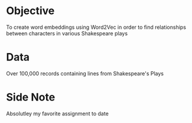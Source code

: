 # Objective
To create word embeddings using Word2Vec in order to find relationships between characters in various Shakespeare plays

# Data
Over 100,000 records containing lines from Shakespeare's Plays

# Side Note
Absolutley my favorite assignment to date
